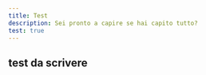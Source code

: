 ```yaml
---
title: Test
description: Sei pronto a capire se hai capito tutto?
test: true
---
```


## test da scrivere
